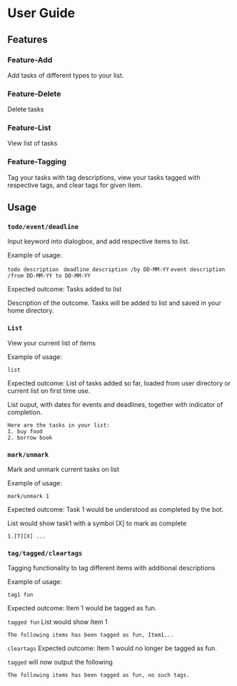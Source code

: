 # User Guide

## Features 

### Feature-Add

Add tasks of different types to your list.

### Feature-Delete

Delete tasks

### Feature-List

View list of tasks

### Feature-Tagging

Tag your tasks with tag descriptions, view your tasks tagged with 
respective tags, and clear tags for given item.

## Usage

### `todo/event/deadline` 

Input keyword into dialogbox, and add respective items to list.

Example of usage: 

`todo description `
`deadline description /by DD-MM-YY`
`event description /from DD-MM-YY to DD-MM-YY`

Expected outcome: Tasks added to list

Description of the outcome.
Tasks will be added to list and saved in your home directory.

### `List` 

View your current list of items

Example of usage:

`list`

Expected outcome: List of tasks added so far, loaded from user directory or current list on first time use.

List ouput, with dates for events and deadlines, together with indicator of completion.
```
Here are the tasks in your list:
1. buy food
2. borrow book
```

### `mark/unmark` 

Mark and unmark current tasks on list

Example of usage:

`mark/unmark 1`

Expected outcome: Task 1 would be understood as completed by the bot.

List would show task1 with a symbol [X] to mark as complete

```
1.[T][X] ...
```
### `tag/tagged/cleartags`

Tagging functionality to tag different items with additional descriptions

Example of usage:

`tag1 fun`

Expected outcome: Item 1 would be tagged as fun.

`tagged fun`
List would show Item 1 

```
The following items has been tagged as fun, Item1...
```

`cleartags`
Expected outcome: Item 1 would no longer be tagged as fun. 

`tagged` will now output the following
```
The following items has been tagged as fun, no such tags.
```
